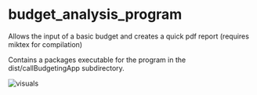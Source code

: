 # budget_analysis_program
Allows the input of a basic budget and creates a quick pdf report (requires miktex for compilation)

Contains a packages executable for the program in the dist/callBudgetingApp subdirectory.

![visuals](trial_video.gif)
